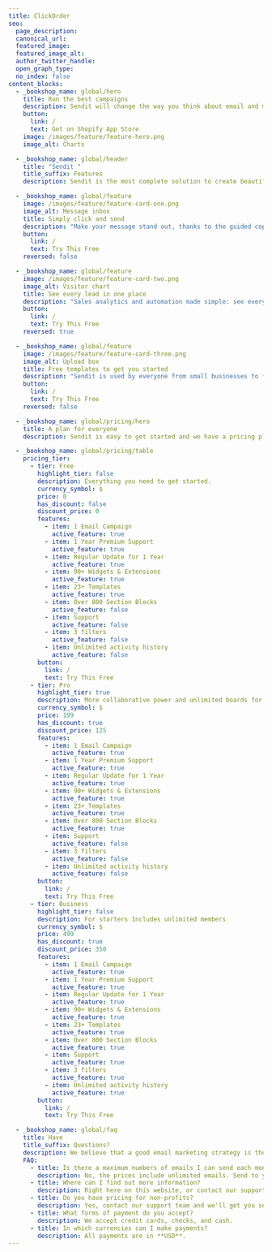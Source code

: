 ```yaml
---
title: ClickOrder
seo:
  page_description:
  canonical_url:
  featured_image:
  featured_image_alt:
  author_twitter_handle:
  open_graph_type:
  no_index: false
content_blocks:
  - _bookshop_name: global/hero
    title: Run the best campaigns
    description: Sendit will change the way you think about email and marketing automation.
    button:
      link: /
      text: Get on Shopify App Store
    image: /images/feature/feature-hero.png
    image_alt: Charts

  - _bookshop_name: global/header
    title: "Sendit "
    title_suffix: Features
    description: Sendit is the most complete solution to create beautiful email designs, manage mails and send them out at the best price.

  - _bookshop_name: global/feature
    image: /images/feature/feature-card-one.png
    image_alt: Message inbox
    title: Simply click and send
    description: "Make your message stand out, thanks to the guided copywriting and design features, triggering a positive response from your customers."
    button:
      link: /
      text: Try This Free
    reversed: false

  - _bookshop_name: global/feature
    image: /images/feature/feature-card-two.png
    image_alt: Visitor chart
    title: See every lead in one place
    description: "Sales analytics and automation made simple: see every sales lead in one place, regardless of where it came from."
    button:
      link: /
      text: Try This Free
    reversed: true

  - _bookshop_name: global/feature
    image: /images/feature/feature-card-three.png
    image_alt: Upload box
    title: Free templates to get you started
    description: "Sendit is used by everyone from small businesses to fortune 500 companies. Browse our collection of email marketing templates and start sending beautiful emails in minutes."
    button:
      link: /
      text: Try This Free
    reversed: false

  - _bookshop_name: global/pricing/hero
    title: A plan for everyone
    description: Sendit is easy to get started and we have a pricing plan for businesses of all sizes.

  - _bookshop_name: global/pricing/table
    pricing_tier:
      - tier: Free
        highlight_tier: false
        description: Everything you need to get started.
        currency_symbol: $
        price: 0
        has_discount: false
        discount_price: 0
        features:
          - item: 1 Email Campaign
            active_feature: true
          - item: 1 Year Premium Support
            active_feature: true
          - item: Regular Update for 1 Year
            active_feature: true
          - item: 90+ Widgets & Extensions
            active_feature: true
          - item: 23+ Templates
            active_feature: true
          - item: Over 800 Section Blocks
            active_feature: false
          - item: Support
            active_feature: false
          - item: 3 filters
            active_feature: false
          - item: Unlimited activity history
            active_feature: false
        button:
          link: /
          text: Try This Free
      - tier: Pro
        highlight_tier: true
        description: More collaborative power and unlimited boards for fast-growing.
        currency_symbol: $
        price: 199
        has_discount: true
        discount_price: 125
        features:
          - item: 1 Email Campaign
            active_feature: true
          - item: 1 Year Premium Support
            active_feature: true
          - item: Regular Update for 1 Year
            active_feature: true
          - item: 90+ Widgets & Extensions
            active_feature: true
          - item: 23+ Templates
            active_feature: true
          - item: Over 800 Section Blocks
            active_feature: true
          - item: Support
            active_feature: false
          - item: 3 filters
            active_feature: false
          - item: Unlimited activity history
            active_feature: false
        button:
          link: /
          text: Try This Free
      - tier: Business
        highlight_tier: false
        description: For starters Includes unlimited members
        currency_symbol: $
        price: 499
        has_discount: true
        discount_price: 350
        features:
          - item: 1 Email Campaign
            active_feature: true
          - item: 1 Year Premium Support
            active_feature: true
          - item: Regular Update for 1 Year
            active_feature: true
          - item: 90+ Widgets & Extensions
            active_feature: true
          - item: 23+ Templates
            active_feature: true
          - item: Over 800 Section Blocks
            active_feature: true
          - item: Support
            active_feature: true
          - item: 3 filters
            active_feature: true
          - item: Unlimited activity history
            active_feature: true
        button:
          link: /
          text: Try This Free

  - _bookshop_name: global/faq
    title: Have
    title_suffix: Questions?
    description: We believe that a good email marketing strategy is the key to growth. So we’re helping you grow your business with tools and resources that make email marketing easy.
    FAQ:
      - title: Is there a maximum numbers of emails I can send each month?
        description: No, the prices include unlimited emails. Send to your heart's content.
      - title: Where can I find out more information?
        description: Right here on this website, or contact our support team.
      - title: Do you have pricing for non-profits?
        description: Yes, contact our support team and we'll get you set up on our non-profit plan.
      - title: What forms of payment do you accept?
        description: We accept credit cards, checks, and cash.
      - title: In which currencies can I make payments?
        description: All payments are in **USD**.
---
```

